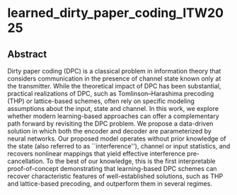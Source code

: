 # learned_dirty_paper_coding_ITW2025


## Abstract

Dirty paper coding (DPC) is a classical problem in information theory that considers communication in the presence of channel state known only at the transmitter. While the theoretical impact of DPC has been substantial, practical realizations of DPC, such as Tomlinson–Harashima precoding (THP) or lattice-based schemes, often rely on specific modeling assumptions about the input, state and channel. In this work, we explore whether modern learning-based approaches can offer a complementary path forward by revisiting the DPC problem. We propose a data-driven solution in which both the encoder and decoder are parameterized by neural networks. Our proposed model operates without prior knowledge of the state (also referred to as ``interference''), channel or input statistics, and recovers nonlinear mappings that yield effective interference pre-cancellation. To the best of our knowledge, this is the first interpretable proof-of-concept demonstrating that learning-based DPC schemes can recover characteristic features of well-established solutions, such as THP and lattice-based precoding, and outperform them in several regimes.
